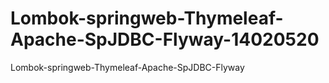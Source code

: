 # Lombok-springweb-Thymeleaf-Apache-SpJDBC-Flyway-14020520
Lombok-springweb-Thymeleaf-Apache-SpJDBC-Flyway
